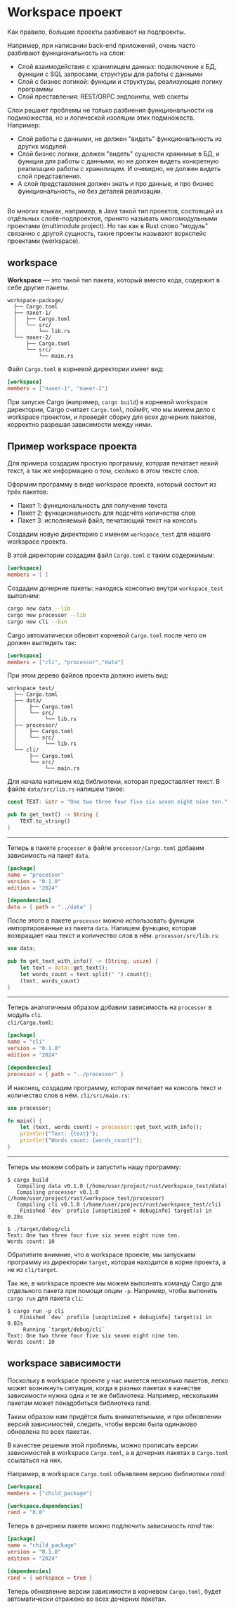 # Workspace проект

Как правило, большие проекты разбивают на подпроекты.

Например, при написании back-end приложений, очень часто разбивают функциональность на слои:

* Слой взаимодействия с хранилищем данных: подключение к БД, функции с SQL запросами, структуры для работы с данными
* Слой с бизнес логикой: функции и структуры, реализующие логику программы
* Слой преставления: REST/GRPC эндпоинты, web сокеты

Слои решают проблемы не только разбиения функциональности на подмножества, но и логической изоляции этих подмножеств. Например:

* Слой работы с данными, не должен "видеть" функциональность из других модулей.
* Слой бизнес логики, должен "видеть" сущности хранимые в БД, и функции для работы с данными, но не должен видеть конкретную реализацию работы с хранилищем. И очевидно, не должен видеть слой представления.
* А слой представления должен знать и про данные, и про бизнес функциональность, но без деталей реализации.

<img src="../.gitbook/assets/file.excalidraw (19).svg" alt="" class="gitbook-drawing">

Во многих языках, например, в Java такой тип проектов, состоящий из отдёльных слоёв-подпроектов, принято называть многомодульными проектами (multimodule project). Но так как в Rust слово "модуль" связанно с другой сущность, такие проекты называют воркспейс проектами (workspace).

## workspace

**Workspace** — это такой тип пакета, который вместо кода, содержит в себе другие пакеты.

```
workspace-package/
  ├── Cargo.toml
  ├── пакет-1/
  │   ├── Cargo.toml
  │   └── src/
  │       └── lib.rs
  └── пакет-2/
      ├── Cargo.toml
      └── src/
          └── main.rs
```

Файл `Cargo.toml` в корневой директории имеет вид:

```toml
[workspace]
members = ["пакет-1", "пакет-2"]
```

При запуске Cargo (например, `cargo build`) в корневой workspace директории, Cargo считает `Cargo.toml`, поймёт, что мы имеем дело с workspace проектом, и проведёт сборку для всех дочерних пакетов, корректно разрешая зависимости между ними.

## Пример workspace проекта

Для примера создадим простую программу, которая печатает некий текст, а так же информацию о том, сколько в этом тексте слов.

Оформим программу в виде workspace проекта, который состоит из трёх пакетов:

* Пакет 1: функциональность для получения текста
* Пакет 2: функциональность для подсчёта количества слов
* Пакет 3: исполняемый файл, печатающий текст на консоль

Создадим новую директорию с именем `workspace_test` для нашего workspace проекта.

В этой директории создадим файл `Cargo.toml` с таким содержимым:

```toml
[workspace]
members = [ ]
```

Создадим дочерние пакеты: находясь консолью внутри `workspace_test` выполним:

```sh
cargo new data --lib
cargo new processor --lib
cargo new cli --bin
```

Cargo автоматически обновит корневой `Cargo.toml` после чего он должен выглядеть так:

```toml
[workspace]
members = ["cli", "processor","data"]
```

При этом дерево файлов проекта должно иметь вид:

```
workspace_test/
  ├── Cargo.toml
  ├── data/
  │    ├── Cargo.toml
  │    └── src/
  │         └── lib.rs
  ├── processor/
  │    ├── Cargo.toml
  │    └── src/
  │         └── lib.rs
  └── cli/
       ├── Cargo.toml
       └── src/
            └── main.rs
```

Для начала напишем код библиотеки, которая предоставляет текст. В файле `data/src/lib.rs` напишем такое:

```rust
const TEXT: &str = "One two three four five six seven eight nine ten.";

pub fn get_text() -> String {
    TEXT.to_string()
}
```

***

Теперь в пакете `processor` в файле `processor/Cargo.toml` добавим зависимость на пакет `data`.

```toml
[package]
name = "processor"
version = "0.1.0"
edition = "2024"

[dependencies]
data = { path = "../data" }
```

После этого в пакете `processor` можно использовать функции импортированные из пакета `data`. Напишем функцию, которая возвращает наш текст и количество слов в нём. `processor/src/lib.rs`:

```rust
use data;

pub fn get_text_with_info() -> (String, usize) {
    let text = data::get_text();
    let words_count = text.split(" ").count();
    (text, words_count)
}
```

***

Теперь аналогичным образом добавим зависимость на `processor` в модуль `cli`.\
`cli/Cargo.toml`:

```toml
[package]
name = "cli"
version = "0.1.0"
edition = "2024"

[dependencies]
processor = { path = "../processor" }
```

И наконец, создадим программу, которая печатает на консоль текст и количество слов в нём. `cli/src/main.rs`:

```rust
use processor;

fn main() {
    let (text, words_count) = processor::get_text_with_info();
    println!("Text: {text}");
    println!("Words count: {words_count}");
}
```

***

Теперь мы можем собрать и запустить нашу программу:

```
$ cargo build
   Compiling data v0.1.0 (/home/user/project/rust/workspace_test/data)
   Compiling processor v0.1.0 (/home/user/project/rust/workspace_test/processor)
   Compiling cli v0.1.0 (/home/user/project/rust/workspace_test/cli)
    Finished `dev` profile [unoptimized + debuginfo] target(s) in 0.28s

$ ./target/debug/cli 
Text: One two three four five six seven eight nine ten.
Words count: 10

```

Обратитите внимние, что в workspace проекте, мы запускаем программу из директории `target`, которая находится в корне проекта, а не из `cli/target`.

Так же, в workspace проекте мы можем выполнять команду Cargo для отдельного пакета при помощи опции `-p`. Например, чтобы выпонить `cargo run` для пакета `cli`:

```
$ cargo run -p cli
    Finished `dev` profile [unoptimized + debuginfo] target(s) in 0.02s
     Running `target/debug/cli`
Text: One two three four five six seven eight nine ten.
Words count: 10
```

## workspace зависимости

Поскольку в workspace проекте у нас имеется несколько пакетов, легко может возникнуть ситуация, когда в разных пакетах в качестве зависимости нужна одна и те же библиотека. Например, нескольким пакетам может понадобиться библиотека rand.

Таким образом нам придётся быть внимательными, и при обновлении версий зависимостей, следить, чтобы версия была одинаково обновлена по всех пакетах.

В качестве решения этой проблемы, можно прописать версии зависимостей в workspace `Cargo.toml`, а в дочерних пакетах в `Cargo.toml` ссылаться на них.

Например, в workspace `Cargo.toml` объявляем версию библиотеки _rand_:

```toml
[workspace]
members = ["child_package"]

[workspace.dependencies]
rand = "0.8"
```

Теперь в дочернем пакете можно подлючить зависимость _rand_ так:

```toml
[package]
name = "child_package"
version = "0.1.0"
edition = "2024"

[dependencies]
rand = { workspace = true }
```

Теперь обновление версии зависимости в корневом `Cargo.toml`, будет автоматически отражено во всех дочерних пакетах.
